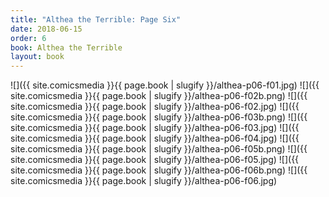 ```yaml
---
title: "Althea the Terrible: Page Six"
date: 2018-06-15
order: 6
book: Althea the Terrible
layout: book
---
```

![]({{ site.comicsmedia }}{{ page.book | slugify }}/althea-p06-f01.jpg)
![]({{ site.comicsmedia }}{{ page.book | slugify }}/althea-p06-f02b.png)
![]({{ site.comicsmedia }}{{ page.book | slugify }}/althea-p06-f02.jpg)
![]({{ site.comicsmedia }}{{ page.book | slugify }}/althea-p06-f03b.png)
![]({{ site.comicsmedia }}{{ page.book | slugify }}/althea-p06-f03.jpg)
![]({{ site.comicsmedia }}{{ page.book | slugify }}/althea-p06-f04.jpg)
![]({{ site.comicsmedia }}{{ page.book | slugify }}/althea-p06-f05b.png)
![]({{ site.comicsmedia }}{{ page.book | slugify }}/althea-p06-f05.jpg)
![]({{ site.comicsmedia }}{{ page.book | slugify }}/althea-p06-f06b.png)
![]({{ site.comicsmedia }}{{ page.book | slugify }}/althea-p06-f06.jpg)
